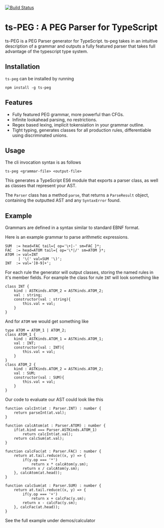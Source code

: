 [![Build Status](https://travis-ci.com/EoinDavey/ts-PEG.svg?branch=master)](https://travis-ci.com/EoinDavey/ts-PEG)

# ts-PEG : A PEG Parser for TypeScript

ts-PEG is a PEG Parser generator for TypeScript. ts-peg takes in an intuitive description of a grammar and outputs a fully featured parser that takes full advantage of the typescript type system.

## Installation

`ts-peg` can be installed by running

```
npm install -g ts-peg
```

## Features

- Fully featured PEG grammar, more powerful than CFGs.
- Infinite lookahead parsing, no restrictions.
- Regex based lexing, implicit tokensiation in your grammar outline.
- Tight typing, generates classes for all production rules, differentiable using discriminated unions.

## Usage

The cli invocation syntax is as follows

`ts-peg <grammar-file> <output-file>`

This generates a TypeScript ES6 module that exports a parser class, as well as classes that represent your AST.

The `Parser` class has a method `parse`, that returns a `ParseResult` object, containing the outputted AST and any `SyntaxError` found.

## Example

Grammars are defined in a syntax similar to standard EBNF format.

Here is an example grammar to parse arithmetic expressions.

```
SUM  := head=FAC tail={ op='\+|-' sm=FAC }*;
FAC  := head=ATOM tail={ op='\*|/' sm=ATOM }*;
ATOM := val=INT
      | '\(' val=SUM '\)';
INT  := val='[0-9]+';
```

For each rule the generator will output classes, storing the named rules in it's member fields.
For example the class for rule `INT` will look something like

```
class INT {
    kind : ASTKinds.ATOM_2 = ASTKinds.ATOM_2;
    val : string;
    constructor(val : string){
        this.val = val;
    }
}
```

And for `ATOM` we would get something like
```
type ATOM = ATOM_1 | ATOM_2;
class ATOM_1 {
    kind : ASTKinds.ATOM_1 = ASTKinds.ATOM_1;
    val : INT;
    constructor(val : INT){
        this.val = val;
    }
}
class ATOM_2 {
    kind : ASTKinds.ATOM_2 = ASTKinds.ATOM_2;
    val : SUM;
    constructor(val : SUM){
        this.val = val;
    }
}
```

Our code to evaluate our AST could look like this

```
function calcInt(at : Parser.INT) : number {
    return parseInt(at.val);
}

function calcAtom(at : Parser.ATOM) : number {
    if(at.kind === Parser.ASTKinds.ATOM_1)
        return calcInt(at.val);
    return calcSum(at.val);
}

function calcFac(at : Parser.FAC) : number {
    return at.tail.reduce((x, y) => {
        if(y.op === '*')
            return x * calcAtom(y.sm);
        return x / calcAtom(y.sm);
    }, calcAtom(at.head));
}

function calcSum(at : Parser.SUM) : number {
    return at.tail.reduce((x, y) => {
        if(y.op === '+')
            return x + calcFac(y.sm);
        return x - calcFac(y.sm);
    }, calcFac(at.head));
}
```

See the full example under demos/calculator
